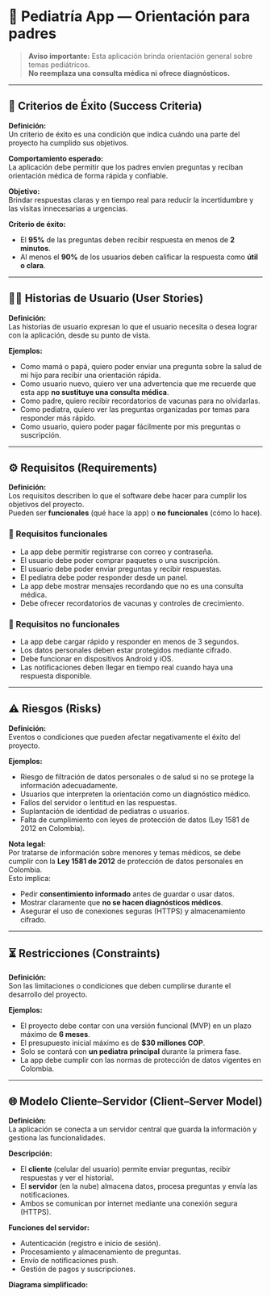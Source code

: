 # 👶 Pediatría App — Orientación para padres

> **Aviso importante:** Esta aplicación brinda orientación general sobre temas pediátricos.  
> **No reemplaza una consulta médica ni ofrece diagnósticos.**

---

## 🧠 Criterios de Éxito (Success Criteria)

**Definición:**  
Un criterio de éxito es una condición que indica cuándo una parte del proyecto ha cumplido sus objetivos.

**Comportamiento esperado:**  
La aplicación debe permitir que los padres envíen preguntas y reciban orientación médica de forma rápida y confiable.

**Objetivo:**  
Brindar respuestas claras y en tiempo real para reducir la incertidumbre y las visitas innecesarias a urgencias.

**Criterio de éxito:**  
- El **95%** de las preguntas deben recibir respuesta en menos de **2 minutos**.  
- Al menos el **90%** de los usuarios deben calificar la respuesta como **útil o clara**.

---

## 👩‍👦 Historias de Usuario (User Stories)

**Definición:**  
Las historias de usuario expresan lo que el usuario necesita o desea lograr con la aplicación, desde su punto de vista.

**Ejemplos:**
- Como mamá o papá, quiero poder enviar una pregunta sobre la salud de mi hijo para recibir una orientación rápida.  
- Como usuario nuevo, quiero ver una advertencia que me recuerde que esta app **no sustituye una consulta médica**.  
- Como padre, quiero recibir recordatorios de vacunas para no olvidarlas.  
- Como pediatra, quiero ver las preguntas organizadas por temas para responder más rápido.  
- Como usuario, quiero poder pagar fácilmente por mis preguntas o suscripción.  

---

## ⚙️ Requisitos (Requirements)

**Definición:**  
Los requisitos describen lo que el software debe hacer para cumplir los objetivos del proyecto.  
Pueden ser **funcionales** (qué hace la app) o **no funcionales** (cómo lo hace).

### 🔹 Requisitos funcionales
- La app debe permitir registrarse con correo y contraseña.  
- El usuario debe poder comprar paquetes o una suscripción.  
- El usuario debe poder enviar preguntas y recibir respuestas.  
- El pediatra debe poder responder desde un panel.  
- La app debe mostrar mensajes recordando que no es una consulta médica.  
- Debe ofrecer recordatorios de vacunas y controles de crecimiento.

### 🔹 Requisitos no funcionales
- La app debe cargar rápido y responder en menos de 3 segundos.  
- Los datos personales deben estar protegidos mediante cifrado.  
- Debe funcionar en dispositivos Android y iOS.  
- Las notificaciones deben llegar en tiempo real cuando haya una respuesta disponible.

---

## ⚠️ Riesgos (Risks)

**Definición:**  
Eventos o condiciones que pueden afectar negativamente el éxito del proyecto.

**Ejemplos:**
- Riesgo de filtración de datos personales o de salud si no se protege la información adecuadamente.  
- Usuarios que interpreten la orientación como un diagnóstico médico.  
- Fallos del servidor o lentitud en las respuestas.  
- Suplantación de identidad de pediatras o usuarios.  
- Falta de cumplimiento con leyes de protección de datos (Ley 1581 de 2012 en Colombia).

**Nota legal:**  
Por tratarse de información sobre menores y temas médicos, se debe cumplir con la **Ley 1581 de 2012** de protección de datos personales en Colombia.  
Esto implica:
- Pedir **consentimiento informado** antes de guardar o usar datos.  
- Mostrar claramente que **no se hacen diagnósticos médicos**.  
- Asegurar el uso de conexiones seguras (HTTPS) y almacenamiento cifrado.

---

## ⏳ Restricciones (Constraints)

**Definición:**  
Son las limitaciones o condiciones que deben cumplirse durante el desarrollo del proyecto.

**Ejemplos:**
- El proyecto debe contar con una versión funcional (MVP) en un plazo máximo de **6 meses**.  
- El presupuesto inicial máximo es de **$30 millones COP**.  
- Solo se contará con **un pediatra principal** durante la primera fase.  
- La app debe cumplir con las normas de protección de datos vigentes en Colombia.  

---

## 🌐 Modelo Cliente–Servidor (Client–Server Model)

**Definición:**  
La aplicación se conecta a un servidor central que guarda la información y gestiona las funcionalidades.

**Descripción:**  
- El **cliente** (celular del usuario) permite enviar preguntas, recibir respuestas y ver el historial.  
- El **servidor** (en la nube) almacena datos, procesa preguntas y envía las notificaciones.  
- Ambos se comunican por internet mediante una conexión segura (HTTPS).

**Funciones del servidor:**
- Autenticación (registro e inicio de sesión).  
- Procesamiento y almacenamiento de preguntas.  
- Envío de notificaciones push.  
- Gestión de pagos y suscripciones.

**Diagrama simplificado:**
